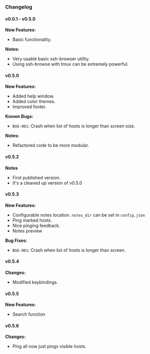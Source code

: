 ### Changelog

#### v0.0.1 - v0.5.0
**New Features:**
- Basic functionality.

**Notes:**
- Very usable basic ssh-browser utility.
- Using ssh-browse with tmux can be extremely powerful.

#### v0.5.0
**New Features:**
- Added help window.
- Added color themes.
- Improved footer.

**Known Bugs:**
- `BUG-001`: Crash when list of hosts is longer than screen size.

**Notes:**
- Refactored code to be more modular.

#### v0.5.2
**Notes**
- First published version.
- It's a cleaned up version of v0.5.0

#### v0.5.3
**New Features:**
- Configurable notes location. `notes_dir` can be set in `config.json`
- Ping marked hosts.
- Nice pinging feedback.
- Notes preview

**Bug Fixes:**
- `BUG-001`: Crash when list of hosts is longer than screen.

#### v0.5.4

**Changes:**
- Modified keybindings.

#### v0.5.5
**New Features:**
- Search function

#### v0.5.6
**Changes:**
- Ping all now just pings visible hosts.